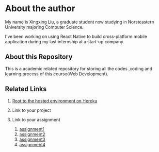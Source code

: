 # About the author

My name is Xingxing Liu, a graduate student now studying in Norsteastern University majoring Computer Science.

I've been working on using React Native to build cross-platform mobile application during my last internship at a start-up company.

## About this Repository

This is a academic related repository for storing all the codes ,coding and learning process of this course(Web Development).


## Related Links
  
1. [Root to the hosted environment on Heroku](https://webdev-liu-xingxing.herokuapp.com/)
2. Link to your project
3. Link to your assignment
    
    1. [assignment1](https://github.com/ryanix/webdev-liu-xingxing/tree/assignment1-test)
    2. [assignment2](https://github.com/ryanix/webdev-liu-xingxing/tree/assignment2)
    3. [assignment3](https://github.com/ryanix/webdev-liu-xingxing/tree/assignment3.2)
    4. [assignment4](https://github.com/ryanix/webdev-liu-xingxing/tree/assignment4.3)
